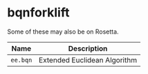 # bqnforklift
Some of these may also be on Rosetta.

| Name     | Description                  |
| -------- | ---------------------------- |
| `ee.bqn` | Extended Euclidean Algorithm |